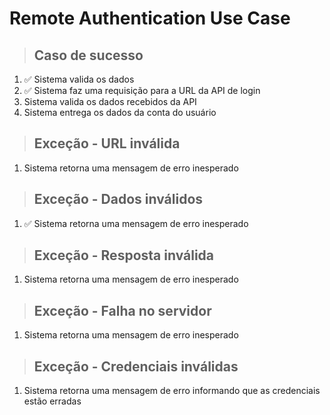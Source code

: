 # Remote Authentication Use Case

> ## Caso de sucesso
1. ✅ Sistema valida os dados
2. ✅ Sistema faz uma requisição para a URL da API de login
3. Sistema valida os dados recebidos da API
4. Sistema entrega os dados da conta do usuário
> ## Exceção - URL inválida
1. Sistema retorna uma mensagem de erro inesperado
> ## Exceção - Dados inválidos
1. ✅ Sistema retorna uma mensagem de erro inesperado
> ## Exceção - Resposta inválida
1. Sistema retorna uma mensagem de erro inesperado
> ## Exceção - Falha no servidor
1. Sistema retorna uma mensagem de erro inesperado
> ## Exceção - Credenciais inválidas
1. Sistema retorna uma mensagem de erro informando que as credenciais estão erradas